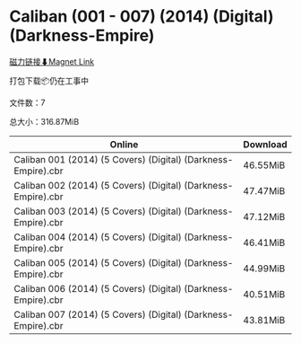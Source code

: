 # Caliban (001 - 007) (2014) (Digital) (Darkness-Empire)

[磁力链接⬇Magnet Link](magnet:?xt=urn:btih:219414be0b33c5a8c32be0756eac4797b022c23a&dn=Caliban%20%28001%20-%20007%29%20%282014%29%20%28Digital%29%20%28Darkness-Empire%29)

打包下载📦仍在工事中

文件数：7

总大小：316.87MiB

Online | Download
--- | ---
Caliban 001 (2014) (5 Covers) (Digital) (Darkness-Empire).cbr | 46.55MiB
Caliban 002 (2014) (5 Covers) (Digital) (Darkness-Empire).cbr | 47.47MiB
Caliban 003 (2014) (5 Covers) (Digital) (Darkness-Empire).cbr | 47.12MiB
Caliban 004 (2014) (5 Covers) (Digital) (Darkness-Empire).cbr | 46.41MiB
Caliban 005 (2014) (5 Covers) (Digital) (Darkness-Empire).cbr | 44.99MiB
Caliban 006 (2014) (5 Covers) (Digital) (Darkness-Empire).cbr | 40.51MiB
Caliban 007 (2014) (5 Covers) (Digital) (Darkness-Empire).cbr | 43.81MiB